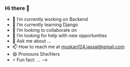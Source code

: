 ### Hi there 👋

- 🔭 I’m currently working on Backend
- 🌱 I’m currently learning Django 
- 👯 I’m looking to collaborate on 
- 🤔 I’m looking for help with new opportunities
- 💬 Ask me about ...
- 📫 How to reach me at muskan124.jassal@gmail.com
- 😄 Pronouns She/Hers
- ⚡ Fun fact: ...
-->
